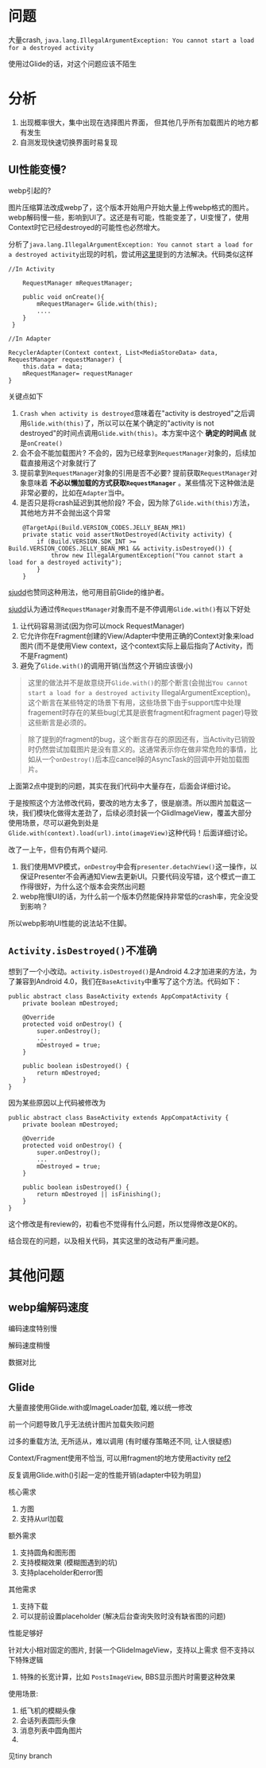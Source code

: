 [Tag]: android

# 问题

大量crash, `java.lang.IllegalArgumentException: You cannot start a load for a destroyed activity`

使用过Glide的话，对这个问题应该不陌生

# 分析

1. 出现概率很大，集中出现在选择图片界面， 但其他几乎所有加载图片的地方都有发生
2. 自测发现快速切换界面时易复现

## UI性能变慢?

webp引起的?

图片压缩算法改成webp了，这个版本开始用户开始大量上传webp格式的图片。webp解码慢一些，影响到UI了。这还是有可能，性能变差了，UI变慢了，使用Context时它已经destroyed的可能性也必然增大。

分析了`java.lang.IllegalArgumentException: You cannot start a load for a destroyed activity`出现的时机，尝试用[这里][ref1]提到的方法解决。代码类似这样

```
//In Activity

    RequestManager mRequestManager;
    
    public void onCreate(){
        mRequestManager= Glide.with(this);
        ....
    }
 }

//In Adapter

RecyclerAdapter(Context context, List<MediaStoreData> data, RequestManager requestManager) {
    this.data = data;
    mRequestManager= requestManager
}

```

关键点如下

1. `Crash when activity is destroyed`意味着在"activity is destroyed"之后调用`Glide.with(this)`了，所以可以在某个确定的"activity is  not destroyed"的时间点调用`Glide.with(this)`。本方案中这个 **确定的时间点** 就是`onCreate()`
2. 会不会不能加载图片? 不会的，因为已经拿到`RequestManager`对象的，后续加载直接用这个对象就行了
3. 提前拿到`RequestManager`对象的引用是否不必要? 提前获取`RequestManager`对象意味着 **不必以懒加载的方式获取`RequestManager`** 。某些情况下这种做法是非常必要的，比如在`Adapter`当中。
4. 是否只是将crash延迟到其他阶段? 不会，因为除了`Glide.with(this)`方法，其他地方并不会抛出这个异常


```
    @TargetApi(Build.VERSION_CODES.JELLY_BEAN_MR1)
    private static void assertNotDestroyed(Activity activity) {
        if (Build.VERSION.SDK_INT >= Build.VERSION_CODES.JELLY_BEAN_MR1 && activity.isDestroyed()) {
            throw new IllegalArgumentException("You cannot start a load for a destroyed activity");
        }
    }
```

[sjudd][sjudd]也赞同这种用法，他可用目前Glide的维护者。

[sjudd][sjudd]认为通过传`RequestManager`对象而不是不停调用`Glide.with()`有以下好处

1. 让代码容易测试(因为你可以mock RequestManager)
2. 它允许你在Fragment创建的View/Adapter中使用正确的Context对象来load图片(而不是使用View context，这个context实际上最后指向了Activity，而不是Fragment)
3. 避免了`Glide.with()`的调用开销(当然这个开销应该很小)

> 这里的做法并不是故意绕开`Glide.with()`的那个断言(会抛出`You cannot start a load for a destroyed activity` IllegalArgumentException)。这个断言在某些特定的场景下有用，这些场景下由于support库中处理fragement时存在的某些bug(尤其是嵌套fragment和fragment pager)导致这些断言是必须的。

> 除了提到的fragment的bug，这个断言存在的原因还有，当Activity已销毁时仍然尝试加载图片是没有意义的。这通常表示你在做非常危险的事情，比如从一个`onDestroy()`后本应cancel掉的AsyncTask的回调中开始加载图片。



上面第2点中提到的问题，其实在我们代码中大量存在，后面会详细讨论。

于是按照这个方法修改代码，要改的地方太多了，很是崩溃。所以图片加载这一块，我们模块化做得太差劲了，后续必须封装一个GlidImageView，覆盖大部分使用场景，尽可以避免到处是`Glide.with(context).load(url).into(imageView)`这种代码！后面详细讨论。

改了一上午，但有仍有两个疑问.

1. 我们使用MVP模式，`onDestroy`中会有`presenter.detachView()`这一操作，以保证Presenter不会再通知View去更新UI。只要代码没写错，这个模式一直工作得很好，为什么这个版本会突然出问题
2. webp拖慢UI的话，为什么前一个版本仍然能保持非常低的crash率，完全没受到影响？

所以webp影响UI性能的说法站不住脚。

## `Activity.isDestroyed()`不准确

想到了一个小改动。`activity.isDestroyed()`是Android 4.2才加进来的方法，为了兼容到Android 4.0，我们在`BaseActivity`中重写了这个方法。代码如下：

```
public abstract class BaseActivity extends AppCompatActivity {
    private boolean mDestroyed;

    @Override
    protected void onDestroy() {
        super.onDestroy();
        ...
        mDestroyed = true;
    }

    public boolean isDestroyed() {
        return mDestroyed;
    }    
}
```

因为某些原因以上代码被修改为

```
public abstract class BaseActivity extends AppCompatActivity {
    private boolean mDestroyed;

    @Override
    protected void onDestroy() {
        super.onDestroy();
        ...
        mDestroyed = true;
    }

    public boolean isDestroyed() {
        return mDestroyed || isFinishing();
    }    
}
```

这个修改是有review的，初看也不觉得有什么问题，所以觉得修改是OK的。

结合现在的问题，以及相关代码，其实这里的改动有严重问题。



# 其他问题

## webp编解码速度

编码速度特别慢

解码速度稍慢

数据对比

## Glide


大量直接使用Glide.with或ImageLoader加载, 难以统一修改

前一个问题导致几乎无法统计图片加载失败问题

过多的重载方法, 无所适从，难以调用 (有时缓存策略还不同, 让人很疑惑)

Context/Fragment使用不恰当, 可以用fragment的地方使用activity [ref2][ref2]

反复调用Glide.with()引起一定的性能开销(adapter中较为明显)


核心需求

1. 方图
2. 支持从url加载

额外需求

1. 支持圆角和图形图
2. 支持模糊效果 (模糊图遇到的坑)
3. 支持placeholder和error图

其他需求

1. 支持下载
2. 可以提前设置placeholder (解决后台查询失败时没有缺省图的问题)

性能足够好

针对大小相对固定的图片, 封装一个GlideImageView，支持以上需求 但不支持以下特殊逻辑

1. 特殊的长宽计算，比如 `PostsImageView`, BBS显示图片时需要这种效果

使用场景:

1. 纸飞机的模糊头像
2. 会话列表圆形头像
3. 消息列表中圆角图片
4. 

见tiny branch

[ref1]: https://github.com/bumptech/glide/issues/803
[sjudd]: https://github.com/sjudd
[ref2]: http://stackoverflow.com/questions/34014602/error-while-loading-images-in-recyclerview-using-glide